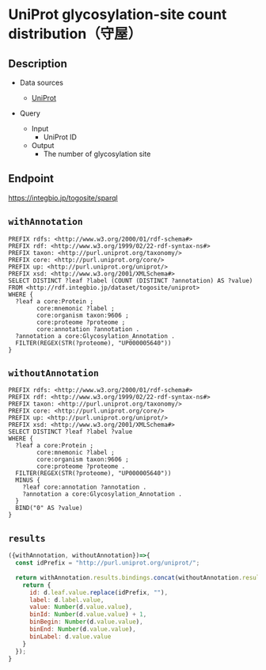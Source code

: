 # UniProt glycosylation-site count distribution（守屋）

## Description

- Data sources
    - [UniProt](https://www.uniprot.org/)

- Query
    - Input
        - UniProt ID
    - Output
        - The number of glycosylation site

## Endpoint
https://integbio.jp/togosite/sparql

## `withAnnotation`
```sparql
PREFIX rdfs: <http://www.w3.org/2000/01/rdf-schema#>
PREFIX rdf: <http://www.w3.org/1999/02/22-rdf-syntax-ns#>
PREFIX taxon: <http://purl.uniprot.org/taxonomy/>
PREFIX core: <http://purl.uniprot.org/core/>
PREFIX up: <http://purl.uniprot.org/uniprot/>
PREFIX xsd: <http://www.w3.org/2001/XMLSchema#>
SELECT DISTINCT ?leaf ?label (COUNT (DISTINCT ?annotation) AS ?value)
FROM <http://rdf.integbio.jp/dataset/togosite/uniprot>
WHERE {
  ?leaf a core:Protein ;
        core:mnemonic ?label ;
        core:organism taxon:9606 ;
        core:proteome ?proteome ;
        core:annotation ?annotation .
  ?annotation a core:Glycosylation_Annotation .
  FILTER(REGEX(STR(?proteome), "UP000005640"))
}
```

## `withoutAnnotation`
```sparql
PREFIX rdfs: <http://www.w3.org/2000/01/rdf-schema#>
PREFIX rdf: <http://www.w3.org/1999/02/22-rdf-syntax-ns#>
PREFIX taxon: <http://purl.uniprot.org/taxonomy/>
PREFIX core: <http://purl.uniprot.org/core/>
PREFIX up: <http://purl.uniprot.org/uniprot/>
PREFIX xsd: <http://www.w3.org/2001/XMLSchema#>
SELECT DISTINCT ?leaf ?label ?value
WHERE {
  ?leaf a core:Protein ;
        core:mnemonic ?label ;
        core:organism taxon:9606 ;
        core:proteome ?proteome .
  FILTER(REGEX(STR(?proteome), "UP000005640"))
  MINUS {
    ?leaf core:annotation ?annotation .
    ?annotation a core:Glycosylation_Annotation .
  }
  BIND("0" AS ?value)
}
```

## `results`
```javascript
({withAnnotation, withoutAnnotation})=>{
  const idPrefix = "http://purl.uniprot.org/uniprot/";
  
  return withAnnotation.results.bindings.concat(withoutAnnotation.results.bindings).map(d => {
    return {
      id: d.leaf.value.replace(idPrefix, ""),
      label: d.label.value,
      value: Number(d.value.value),
      binId: Number(d.value.value) + 1,
      binBegin: Number(d.value.value),
      binEnd: Number(d.value.value),
      binLabel: d.value.value
    }
  });
}
```